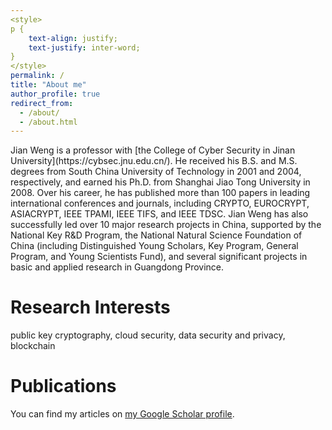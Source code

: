 ```yaml
---
<style>
p {
    text-align: justify;
    text-justify: inter-word;
}
</style>
permalink: /
title: "About me"
author_profile: true
redirect_from: 
  - /about/
  - /about.html
---
```


<p>Jian Weng is a professor with [the College of Cyber Security in Jinan University](https://cybsec.jnu.edu.cn/). He received his B.S. and M.S. degrees from South China University of Technology in 2001 and 2004, respectively, and earned his Ph.D. from Shanghai Jiao Tong University in 2008. Over his career, he has published more than 100 papers in leading international conferences and journals, including CRYPTO, EUROCRYPT, ASIACRYPT, IEEE TPAMI, IEEE TIFS, and IEEE TDSC. Jian Weng has also successfully led over 10 major research projects in China, supported by the National Key R&D Program, the National Natural Science Foundation of China (including Distinguished Young Scholars, Key Program, General Program, and Young Scientists Fund), and several significant projects in basic and applied research in Guangdong Province.</p>


Research Interests
======
public key cryptography, cloud security, data security and privacy, blockchain


Publications
======
You can find my articles on [my Google Scholar profile](https://scholar.google.com/citations?user=7xRkSZAAAAAJ&hl=en).
